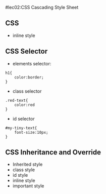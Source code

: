 #lec02:CSS Cascading Style Sheet

## CSS
-  inline style

## CSS Selector
- elements selector: 
```
h1{
    color:border;
}
```
- class selector
```
.red-text{
    color:red
}
```
- id selector
```
#my-tiny-text{
    font-size:10px;
}
```

## CSS Inheritance and Override
- Inherited style
- class style
- id style
- inline style
- important style